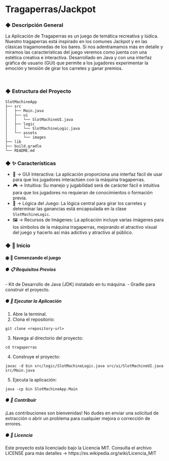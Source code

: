 <h1>Tragaperras/Jackpot</h1>


<h3>◆ Descripción General</h3>
<p>
La Aplicación de Tragaperras es un juego de temática recreativa y lúdica. Nuestro tragaperras está inspirado en los comunes Jackpot y en las clásicas tragamonedas de los bares.
Si nos adentramamos más en detalle y miramos las características del juego veremos como juenta con una estética creativa e interactiva. Desarrollado en Java y con una interfaz gráfica de usuario (GUI) que permite a los jugadores experimentar la emoción y tensión de girar los carretes y ganar premios.
</p>

<br>
<h3>◆ Estructura del Proyecto</h3>

```
SlotMachineApp
├── src
│   ├── Main.java
│   ├── ui
│   │   └── SlotMachineUI.java
│   ├── logic
│   │   └── SlotMachineLogic.java
│   └── assets
│       └── images
├── lib
├── build.gradle
└── README.md
```


<h3>◆ ✨ Características</h3>

   - 🎨 →  GUI Interactiva: La aplicación proporciona una interfaz fácil de usar para que los jugadores interactúen con la máquina tragaperras.
   - 🎮 →  Intuitiva: Su manejo y jugabilidad será de carácter fácil e intuitiva para que los jugadores no requieran de conocimientos o formación previa.
   - 🧠 →  Lógica del Juego: La lógica central para girar los carretes y determinar las ganancias está encapsulada en la clase `SlotMachineLogic`.
   - 🖼️ →  Recursos de Imágenes: La aplicación incluye varias imágenes para los símbolos de la máquina tragaperras, mejorando el atractivo visual del juego y hacerlo así más adictivo y atractivo al público.


<h3>◆ 📌 Inicio</h3>
<h4>◉ 🚀 Comenzando el juego</h4>
<h5>● 📋 Requisitos Previos</h5>
   - Kit de Desarrollo de Java (JDK) instalado en tu máquina.
   - Gradle para construir el proyecto.

<h5>● 🏃 Ejecutar la Aplicación</h5>

   1. Abre la terminal.
   2. Clona el repositorio:
```
git clone <repository-url>
```
   3. Navega al directorio del proyecto:
```
cd tragaperras
```
   4. Construye el proyecto:
```
javac -d bin src/logic/SlotMachineLogic.java src/ui/SlotMachineUI.java src/Main.java
```
   5. Ejecuta la aplicación:
```
java -cp bin SlotMachineApp.Main
```
         

<h5>● 🤝 Contribuir</h5>
<p>
¡Las contribuciones son bienvenidas! No dudes en enviar una solicitud de extracción o abrir un problema para cualquier mejora o corrección de errores.
<p>


<h5>● 📄 Licencia</h5>
<p>
Este proyecto está licenciado bajo la Licencia MIT. Consulta el archivo LICENSE para más detalles →  https://es.wikipedia.org/wiki/Licencia_MIT
<p>
